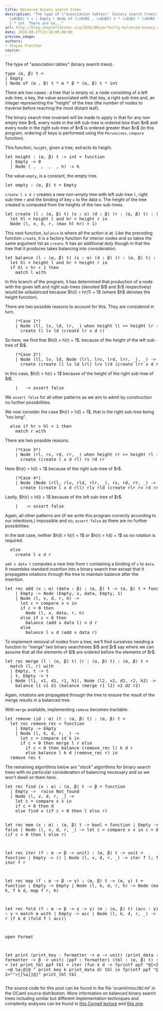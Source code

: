 ```yaml
---
title: Balanced binary search trees
description: "The type of \"association tables\" (binary search trees).  type (\u03B1,
  \u03B2) t = | Empty | Node of (\u03B1 , \u03B2) t * \u03B1 * \u03B2 * (\u03B1, \u03B2)
  t * int  There are tw..."
url: http://blog.shaynefletcher.org/2016/08/perfectly-balanced-binary-search-trees.html
date: 2016-08-27T13:18:00-00:00
preview_image:
authors:
- Shayne Fletcher
source:
---
```


<p>
The type of "association tables" (binary search trees).
</p><pre class="prettyprint ml">type (α, β) t =
| Empty
| Node of (α , β) t * α * β * (α, β) t * int
</pre>
There are two cases : a tree that is empty or, a node consisting of a left sub-tree, a key, the value associated with that key, a right sub-tree and, an integer representing the "height" of the tree (the number of nodes to traverse before reaching the most distant leaf).
<p></p>
<p>The binary search tree invariant will be made to apply in that for any non empty tree $n$, every node in the left sub-tree is ordered less than $n$ and every node in the right sub-tree of $n$ is ordered greater than $n$ (in this program, ordering of keys is performed using the <code>Pervasives.compare</code> function).
</p>
<p>This function, <code>height</code>, given a tree, extracts its height.
</p><pre class="prettyprint ml">let height : (α, β) t -&gt; int = function
  | Empty -&gt; 0
  | Node (_, _, _, _, h) -&gt; h
</pre>
<p></p>
<p>The value <code>empty</code>, is a constant, the empty tree.
</p><pre class="prettyprint ml">let empty : (α, β) t = Empty
</pre>
<p></p>
<p>
<code>create l x d r</code> creates a new non-empty tree with left sub-tree <code>l</code>, right sub-tree <code>r</code> and the binding of key <code>x</code> to the data <code>d</code>. The height of the tree created is computed from the heights of the two sub-trees.
</p><pre class="prettyprint ml">let create (l : (α, β) t) (x : α) (d : β) (r : (α, β) t) : (α, β) t =
  let hl = height l and hr = height r in
  Node (l, x, d, r, (max hl hr) + 1)
</pre>
<p></p>
<p>This next function, <code>balance</code> is where all the action is at. Like the preceding function <code>create</code>, it is a factory function for interior nodes and so takes the same argument list as <code>create</code>. It has an additional duty though in that the tree that it produces takes balancing into consideration.
</p><pre class="prettyprint ml">let balance (l : (α, β) t) (x : α) (d : β) (r : (α, β) t) : (α, β) t =
  let hl = height l and hr = height r in
  if hl &gt; hr + 1 then
    match l with
</pre>
In this branch of the program, it has determined that production of a node with the given left and right sub-trees (denoted $l$ and $r$ respectively) would be unbalanced because $h(l) &gt; hr(1) + 1$ (where $h$ denotes the height function).
<p></p>
<p>There are two possible reasons to account for this. They are considered in turn.
</p><pre class="prettyprint ml">    (*Case 1*)
    | Node (ll, lv, ld, lr, _) when height ll &gt;= height lr -&gt;
      create ll lv ld (create lr x d r)
</pre>
So here, we find that $h(l) &gt; h(r) + 1$, because of the height of the left sub-tree of $l$.
<pre class="prettyprint ml">    (*Case 2*)
    | Node (ll, lv, ld, Node (lrl, lrv, lrd, lrr, _), _) -&gt;
      create (create ll lv ld lrl) lrv lrd (create lrr x d r)
</pre>
In this case, $h(l) &gt; h(r) + 1$ because of the height of the right sub-tree of $l$.
<pre class="prettyprint ml">    | _ -&gt; assert false
</pre>
We <code>assert false</code> for all other patterns as we aim to admit by construction no further possibilities.
<p></p>
<p>We now consider the case $h(r) &gt; h(l) + 1$, that is the right sub-tree being "too long".
</p><pre class="prettyprint ml">  else if hr &gt; hl + 1 then
    match r with
</pre>
<p></p>
<p>There are two possible reasons.
</p><pre class="prettyprint ml">    (*Case 3*)
    | Node (rl, rv, rd, rr, _) when height rr &gt;= height rl -&gt;
      create (create l x d rl) rv rd rr
</pre>
Here $h(r) &gt; h(l) + 1$ because of the right sub-tree of $r$.
<pre class="prettyprint ml">    (*Case 4*)
    | Node (Node (rll, rlv, rld, rlr, _), rv, rd, rr, _) -&gt;
      create (create l x d rll) rlv rld (create rlr rv rd rr)
</pre>
Lastly, $h(r) &gt; h(l) + 1$ because of the left sub-tree of $r$.
<pre class="prettyprint ml">    | _ -&gt; assert false
</pre>
Again, all other patterns are (if we write this program correctly according to our intentions,) impossible and so, <code>assert false</code> as there are no further possibilities.
<p></p>
<p>In the last case, neither $h(l) &gt; h(r) + 1$ or $h(r) &gt; h(l) + 1$ so no rotation is required.
</p><pre class="prettyprint ml">  else
    create l x d r
</pre>
<p></p>
<p>
<code>add x data t</code> computes a new tree from <code>t</code> containing a binding of <code>x</code> to <code>data</code>. It resembles standard insertion into a binary search tree except that it propagates rotations through the tree to maintain balance after the insertion.
</p><pre class="prettyprint ml">let rec add (x : α) (data : β) : (α, β) t -&gt; (α, β) t = function
    | Empty -&gt; Node (Empty, x, data, Empty, 1)
    | Node (l, v, d, r, h) -&gt;
      let c = compare x v in
      if c = 0 then
        Node (l, x, data, r, h)
      else if c &lt; 0 then
        balance (add x data l) v d r
      else 
        balance l v d (add x data r)
</pre>
<p></p>
<p>To implement removal of nodes from a tree, we'll find ourselves needing a function to "merge" two binary searchtrees $l$ and $r$ say where we can assume that all the elements of $l$ are ordered before the elements of $r$.
</p><pre class="prettyprint ml">let rec merge (l : (α, β) t) (r : (α, β) t) : (α, β) t = 
  match (l, r) with
  | Empty, t -&gt; t
  | t, Empty -&gt; t
  | Node (l1, v1, d1, r1, h1), Node (l2, v2, d2, r2, h2) -&gt;
    balance l1 v1 d1 (balance (merge r1 l2) v2 d2 r2)
</pre>
Again, rotations are propagated through the tree to ensure the result of the merge results in a balanced tree.
<p></p>
<p>With <code>merge</code> available, implementing <code>remove</code> becomes tractable.
</p><pre class="prettyprint ml">let remove (id : α) (t : (α, β) t) : (α, β) t = 
  let rec remove_rec = function
    | Empty -&gt; Empty
    | Node (l, k, d, r, _) -&gt;
      let c = compare id k in
      if c = 0 then merge l r else
        if c &lt; 0 then balance (remove_rec l) k d r
        else balance l k d (remove_rec r) in
  remove_rec t
</pre>
<p></p>
<p>The remaining algorithms below are "stock" algorithms for binary search trees with no particular consideration of balancing necessary and so we won't dwell on them here.
</p><pre class="prettyprint ml">let rec find (x : α) : (α, β) t -&gt; β = function
  | Empty -&gt;  raise Not_found
  | Node (l, v, d, r, _) -&gt;
    let c = compare x v in
    if c = 0 then d
    else find x (if c &lt; 0 then l else r)

let rec mem (x : α) : (α, β) t -&gt; bool = function
  | Empty -&gt; false
  | Node (l, v, d, r, _) -&gt;
    let c = compare x v in
    c = 0 || mem x (if c &lt; 0 then l else r)
    
let rec iter (f : α -&gt; β -&gt; unit) : (α, β) t -&gt; unit = function
  | Empty -&gt; ()
  | Node (l, v, d, r, _) -&gt;
    iter f l; f v d; iter f r

let rec map (f : α -&gt; β -&gt; γ) : (α, β) t -&gt; (α, γ) t = function
  | Empty -&gt; Empty
  | Node (l, k, d, r, h) -&gt; 
    Node (map f l, k, f k d, map f r, h)

let rec fold (f : α -&gt; β -&gt; γ -&gt; γ) (m : (α, β) t) (acc : γ) : γ =
  match m with
  | Empty -&gt; acc
  | Node (l, k, d, r, _) -&gt; fold f r (f k d (fold f l acc))

open Format

let print 
    (print_key : formatter -&gt; α -&gt; unit)
    (print_data : formatter -&gt; β -&gt; unit)
    (ppf : formatter)
    (tbl : (α, β) t) : unit =
  let print_tbl ppf tbl =
    iter (fun k d -&gt; 
           fprintf ppf "@[&lt;2&gt;%a -&gt;@ %a;@]@ " print_key k print_data d)
      tbl in
  fprintf ppf "@[<hv 2="">[[%a]]@]" print_tbl tbl
</hv></pre>
<p>The source code for this post can be found in the file 'ocaml/misc/tbl.ml' in the OCaml source distribution. More information on balanced binary search trees including similar but different implementation techniques and complexity analyses can be found in <a href="https://www.cs.cornell.edu/courses/cs3110/2009sp/lectures/lec11.html">this Cornell lecture</a> and <a href="http://www.cs.cornell.edu/courses/cs3110/2008fa/lectures/lec20.html">this one</a>.
</p>

